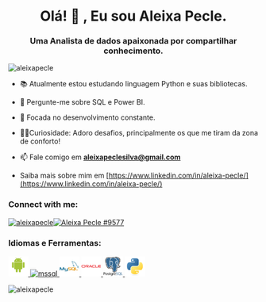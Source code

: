<h1 align="center">Olá! 👋 , Eu sou Aleixa Pecle.</h1><h3 align="center">Uma Analista de dados apaixonada por compartilhar conhecimento.</h3><p align="left"> <img src="https://komarev.com/ghpvc/?username=aleixapecle&label=Profile%20views&color=0e75b6&style=flat" alt="aleixapecle" /> </p>

- 📚 Atualmente estou estudando linguagem Python e suas bibliotecas.
- 💬 Pergunte-me sobre SQL e Power BI.
- 🔎 Focada no desenvolvimento constante.
- 🤯🙃Curiosidade:  Adoro desafios, principalmente os que me tiram da zona de conforto!
- 📫 Fale comigo em **aleixapeclesilva@gmail.com**

- Saiba mais sobre mim em [https://www.linkedin.com/in/aleixa-pecle/](https://www.linkedin.com/in/aleixa-pecle/)

<h3 align="left">Connect with me:</h3><p align="left">

<a href="https://linkedin.com/in/aleixapecle" target="blank"><img align="center" src="https://raw.githubusercontent.com/rahuldkjain/github-profile-readme-generator/master/src/images/icons/Social/linked-in-alt.svg" alt=" aleixapecle" height="30" width="40" /></a><a href="https://discord.gg/Aleixa Pecle #9577" target="blank"><img align="center" src="https://raw.githubusercontent.com/rahuldkjain/github-profile-readme-generator/master/src/images/icons/Social/discord.svg" alt="Aleixa Pecle #9577" height="30" width="40" /></a></p><h3 align="left">Idiomas e Ferramentas:</h3>

<p align="esquerda"> <a href="https://developer.android.com" target="_blank" rel="noreferrer"> <img src="https://raw.githubusercontent.com/devicons/devicon/master/icons/android/android-original-wordmark.svg" alt="android" width="40" height="40"/> </a> <a href="https://www.microsoft.com/en-us/sql-server" target="_blank" rel="noreferrer"> <img src="https://www.svgrepo.com/show/303229/microsoft-sql-server-logo.svg" alt="mssql" width="40" height="40"/> </a> <a href="https://www.mysql.com/" target="_blank" rel="noreferrer"> <img src="https://raw.githubusercontent.com/devicons/devicon/master/icons/mysql/mysql-original-wordmark.svg" alt="mysql" width="40" height="40"/> </a> <a href="https://www.oracle.com/" target="_blank" rel="noreferrer"> <img src="https://raw.githubusercontent.com/devicons/devicon/master/icons/oracle/oracle-original.svg" alt="oracle" width="40" height="40"/> </a> <a href="https://www.postgresql.org" target="_blank" rel="noreferrer"> <img src="https://raw.githubusercontent.com/devicons/devicon/master/icons/postgresql/postgresql-original-wordmark.svg" alt="postgresql" width="40" height="40"/> </a> <a href="https://www.python.org" target="_blank" rel="noreferrer"> <img src="https://raw.githubusercontent.com/devicons/devicon/master/icons/python/python-original.svg" alt="python" width="40" height="40"/> </a> </p>

<p><img align="center" src="https://github-readme-stats.vercel.app/api/top-langs?username=aleixapecle&show_icons=true&locale=en&layout=compact" alt="aleixapecle" /></p>

